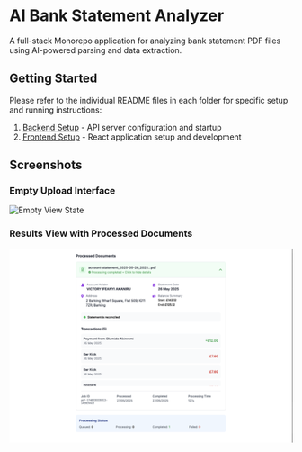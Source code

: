 # AI Bank Statement Analyzer

A full-stack Monorepo application for analyzing bank statement PDF files using AI-powered parsing and data extraction.

## Getting Started

Please refer to the individual README files in each folder for specific setup and running instructions:

1. [Backend Setup](./backend/README.md) - API server configuration and startup
2. [Frontend Setup](./frontend/README.md) - React application setup and development

## Screenshots

### Empty Upload Interface
![Empty View State](./screenshots/gitempty-view.png)

### Results View with Processed Documents
![Results View](./screenshots/results-view.png)

